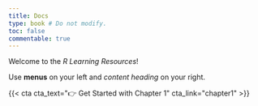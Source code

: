 ```yaml
---
title: Docs
type: book # Do not modify.
toc: false
commentable: true
---
```


Welcome to the _R Learning Resources_!

Use **menus** on your left and *content heading* on your right.

{{< cta cta_text="👉 Get Started with Chapter 1" cta_link="chapter1" >}}
